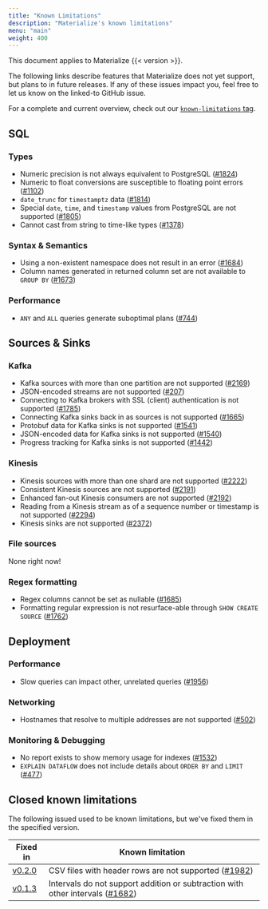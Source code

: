 ```yaml
---
title: "Known Limitations"
description: "Materialize's known limitations"
menu: "main"
weight: 400
---
```


This document applies to Materialize {{< version >}}.

The following links describe features that Materialize does not yet support, but
plans to in future releases. If any of these issues impact you, feel free to let
us know on the linked-to GitHub issue.

For a complete and current overview, check out our [`known-limitations`
tag](https://github.com/MaterializeInc/materialize/issues?q=is%3Aopen+is%3Aissue+label%3Aknown-limitation).

## SQL

### Types

- Numeric precision is not always equivalent to PostgreSQL
  ([#1824](https://github.com/MaterializeInc/materialize/issues/1824))
- Numeric to float conversions are susceptible to floating point errors
  ([#1102](https://github.com/MaterializeInc/materialize/issues/1102))
- `date_trunc` for `timestamptz` data
  ([#1814](https://github.com/MaterializeInc/materialize/issues/1814))
- Special `date`, `time`, and `timestamp` values from PostgreSQL are not
  supported ([#1805](https://github.com/MaterializeInc/materialize/issues/1805))
- Cannot cast from string to time-like types
  ([#1378](https://github.com/MaterializeInc/materialize/issues/1378))

### Syntax & Semantics

- Using a non-existent namespace does not result in an error
  ([#1684](https://github.com/MaterializeInc/materialize/issues/1684))
- Column names generated in returned column set are not available to `GROUP BY`
  ([#1673](https://github.com/MaterializeInc/materialize/issues/1673))

### Performance

- `ANY` and `ALL` queries generate suboptimal plans
  ([#744](https://github.com/MaterializeInc/materialize/issues/744))

## Sources & Sinks

### Kafka

- Kafka sources with more than one partition are not supported
  ([#2169](https://github.com/MaterializeInc/materialize/issues/2169))
- JSON-encoded streams are not supported
  ([#207](https://github.com/MaterializeInc/materialize/issues/207))
- Connecting to Kafka brokers with SSL (client) authentication is not supported
  ([#1785](https://github.com/MaterializeInc/materialize/issues/1785))
- Connecting Kafka sinks back in as sources is not supported
  ([#1665](https://github.com/MaterializeInc/materialize/issues/1665))
- Protobuf data for Kafka sinks is not supported
  ([#1541](https://github.com/MaterializeInc/materialize/issues/1541))
- JSON-encoded data for Kafka sinks is not supported
  ([#1540](https://github.com/MaterializeInc/materialize/issues/1540))
- Progress tracking for Kafka sinks is not supported
  ([#1442](https://github.com/MaterializeInc/materialize/issues/1442))

### Kinesis

- Kinesis sources with more than one shard are not supported
  ([#2222](https://github.com/MaterializeInc/materialize/issues/2222))
- Consistent Kinesis sources are not supported
  ([#2191](https://github.com/MaterializeInc/materialize/issues/2191))
- Enhanced fan-out Kinesis consumers are not supported
  ([#2192](https://github.com/MaterializeInc/materialize/issues/2192))
- Reading from a Kinesis stream as of a sequence number or timestamp is not supported
  ([#2294](https://github.com/MaterializeInc/materialize/issues/2294))
- Kinesis sinks are not supported
  ([#2372](https://github.com/MaterializeInc/materialize/issues/2372))

### File sources

None right now!

### Regex formatting

- Regex columns cannot be set as nullable
  ([#1685](https://github.com/MaterializeInc/materialize/issues/1685))
- Formatting regular expression is not resurface-able through `SHOW CREATE
  SOURCE` ([#1762](https://github.com/MaterializeInc/materialize/issues/1762))

## Deployment

### Performance

- Slow queries can impact other, unrelated queries
  ([#1956](https://github.com/MaterializeInc/materialize/issues/1956))

### Networking

- Hostnames that resolve to multiple addresses are not supported
  ([#502](https://github.com/MaterializeInc/materialize/issues/502))

### Monitoring & Debugging

- No report exists to show memory usage for indexes
  ([#1532](https://github.com/MaterializeInc/materialize/issues/1532))
- `EXPLAIN DATAFLOW` does not include details about `ORDER BY` and `LIMIT`
  ([#477](https://github.com/MaterializeInc/materialize/issues/477))

## Closed known limitations

The following issued used to be known limitations, but we've fixed them in the
specified version.

Fixed in | Known limitation
--------------|-----------------
[v0.2.0] | CSV files with header rows are not supported ([#1982](https://github.com/MaterializeInc/materialize/issues/1982))
[v0.1.3] | Intervals do not support addition or subtraction with other intervals ([#1682](https://github.com/MaterializeInc/materialize/issues/1682))

[v0.2.0]: ../release-notes/#v0.2.0
[v0.1.3]: ../release-notes/#v0.1.3
